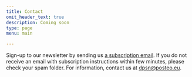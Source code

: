 ```yaml
---
title: Contact
omit_header_text: true
description: Coming soon
type: page
menu: main

---
```


Sign-up to our newsletter by sending us [a subscription email](mailto:data-protection-scholars-join@lists.uvt.nl?subject=subscribe&body=subscribe). If you do not receive an email with subscription instructions within few minutes, please check your spam folder. For information, contact us at [dpsn@posteo.eu](mailto:dpsn@posteo.eu).

